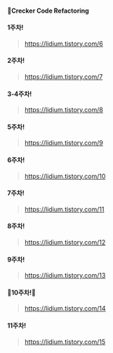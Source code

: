 
#### 🔶Crecker Code Refactoring


#### 1주차!

>  https://lidium.tistory.com/6



#### 2주차!

>  https://lidium.tistory.com/7


#### 3-4주차!

>  https://lidium.tistory.com/8

#### 5주차!

>  https://lidium.tistory.com/9

#### 6주차!

>  https://lidium.tistory.com/10

#### 7주차!

>  https://lidium.tistory.com/11

#### 8주차!

>  https://lidium.tistory.com/12

#### 9주차!

>  https://lidium.tistory.com/13

#### 🎉10주차!🎉

>  https://lidium.tistory.com/14

#### 11주차!

>  https://lidium.tistory.com/15






